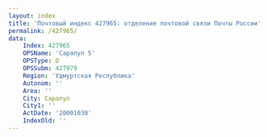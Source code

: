 ```yaml
---
layout: index
title: 'Почтовый индекс 427965: отделение почтовой связи Почты России'
permalink: /427965/
data:
    Index: 427965
    OPSName: 'Сарапул 5'
    OPSType: О
    OPSSubm: 427979
    Region: 'Удмуртская Республика'
    Autonom: ''
    Area: ''
    City: Сарапул
    City1: ''
    ActDate: '20001030'
    IndexOld: ''
---
```

